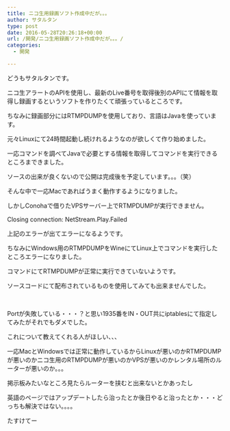 ```yaml
---
title: ニコ生用録画ソフト作成中だが。。。
author: サタルタン
type: post
date: 2016-05-28T20:26:18+00:00
url: /開発/ニコ生用録画ソフト作成中だが。。。/
categories:
  - 開発

---
```

どうもサタルタンです。

ニコ生アラートのAPIを使用し、最新のLive番号を取得後別のAPIにて情報を取得し録画するというソフトを作りたくて頑張っているところです。

ちなみに録画部分にはRTMPDUMPを使用しており、言語はJavaを使っています。

元々Linuxにて24時間起動し続けれるようなのが欲しくて作り始めました。

一応コマンドを調べてJavaで必要とする情報を取得してコマンドを実行できるところまできました。

ソースの出来が良くないので公開は完成後を予定しています。。。（笑）

そんな中で一応Macであればうまく動作するようになりました。

しかしConohaで借りたVPSサーバー上でRTMPDUMPが実行できません。

Closing connection: NetStream.Play.Failed

上記のエラーが出てエラーになるようです。

ちなみにWindows用のRTMPDUMPをWineにてLinux上でコマンドを実行したところエラーになりました。

コマンドにてRTMPDUMPが正常に実行できていないようです。

ソースコードにて配布されているものを使用してみても出来ませんでした。

&nbsp;

Portが失敗している・・・？と思い1935番をIN・OUT共にiptablesにて指定してみたがそれでもダメでした。

これについて教えてくれる人がほしい、、、

一応MacとWindowsでは正常に動作しているからLinuxが悪いのかRTMPDUMPが悪いのかニコ生用のRTMPDUMPが悪いのかVPSが悪いのかレンタル場所のルーターが悪いのか。。。

掲示板みたいなところ見たらルーターを挟むと出来ないとかあったし

英語のページではアップデートしたら治ったとか後日やると治ったとか・・・どっちも解決ではない。。。。

たすけてー